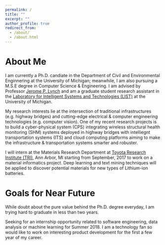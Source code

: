 ```yaml
---
permalink: /
title: ""
excerpt: ""
author_profile: true
redirect_from: 
  - /about/
  - /about.html
---
```


About Me
======
I am currently a Ph.D. candiate in the Department of Civil and Environmental Enginnering at the University of Michigan; meanwhile, I am also pursuing a M.S.E degree in Computer Science & Engineering. I am advised by Professor [Jerome P. Lynch](http://www-personal.umich.edu/~jerlynch/proflynch.html) and am a graduate student research assistant in the [Laboratory for Intelligent Systems and Technologies (LIST)](http://www-personal.umich.edu/~jerlynch/index.html) at the University of Michigan. 

My research interests lie at the intersection of traditional infrastructures (e.g. highway bridges) and cutting-edge electrical & computer engineering technologies (e.g. computer vision). One of my recent research projects is to build a cyber-physical system (CPS) integrating wireless structural health monitoring (SHM) systems deployed in highway bridges with intelliegnt transportation systems (ITS) and cloud computing platforms aiming to make the infrastructure & transportation systems smarter and robuster.

I will intern at the Materials Research Department at [Toyota Research Institute (TRI)](http://www.tri.global/), Ann Arbor, MI starting from September, 2017 to work on a material informatics project. Deep learning and text mining techniques will be applied to discover potential materials for new types of Lithium-ion batteries.   

Goals for Near Future
======
While doubt about the pure value behind the Ph.D. degree everyday, I am trying hard to graduate in less than two years. 

Seeking for an internship opportunity related to software engineering, data analysis or machine learning for Summer 2018. I am a technology fan so would like to work on interesting product development for the first a few year of my career.

<!-- Like many other Jekyll-based GitHub Pages templates, academicpages makes you separate the website's content from its form. The content & metadata of your website are in structured markdown files, while various other files constitute the theme, specifying how to transform that content & metadata into HTML pages. You keep these various markdown (.md), YAML (.yml), HTML, and CSS files in a public GitHub repository. Each time you commit and push an update to the repository, the [GitHub pages](https://pages.github.com/) service creates static HTML pages based on these files, which are hosted on GitHub's servers free of charge.

Create content & metadata
For site content, there is one markdown file for each type of content, which are stored in directories like _publications, _talks, _posts, _teaching, or _pages. For example, each talk is a markdown file in the [_talks directory](https://github.com/academicpages/academicpages.github.io/tree/master/_talks). At the top of each markdown file is structured data in YAML about the talk, which the theme will parse to do lots of cool stuff. The same structured data about a talk is used to generate the list of talks on the [Talks page](https://academicpages.github.io/talks), each [individual page](https://academicpages.github.io/talks/2012-03-01-talk-1) for specific talks, the talks section for the [CV page](https://academicpages.github.io/cv), and the [map of places you've given a talk](https://academicpages.github.io/talkmap.html) (if you run this [python file](https://github.com/academicpages/academicpages.github.io/blob/master/talkmap.py) or [Jupyter notebook](https://github.com/academicpages/academicpages.github.io/blob/master/talkmap.ipynb), which creates the HTML for the map based on the contents of the _talks directory).

**Markdown generator**

I have also created [a set of Jupyter notebooks](https://github.com/academicpages/academicpages.github.io/tree/master/markdown_generator
) that converts a CSV containing structured data about talks or presentations into individual markdown files that will be properly formatted for the academicpages template. The sample CSVs in that directory are the ones I used to create my own personal website at stuartgeiger.com. My usual workflow is that I keep a spreadsheet of my publications and talks, then run the code in these notebooks to generate the markdown files, then commit and push them to the GitHub repository.

How to edit your site's GitHub repository
Many people use a git client to create files on their local computer and then push them to GitHub's servers. If you are not familiar with git, you can directly edit these configuration and markdown files directly in the github.com interface. Navigate to a file (like [this one](https://github.com/academicpages/academicpages.github.io/blob/master/_talks/2012-03-01-talk-1.md) and click the pencil icon in the top right of the content preview (to the right of the "Raw | Blame | History" buttons). You can delete a file by clicking the trashcan icon to the right of the pencil icon. You can also create new files or upload files by navigating to a directory and clicking the "Create new file" or "Upload files" buttons. 

Example: editing a markdown file for a talk
![Editing a markdown file for a talk](/images/editing-talk.png) -->